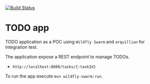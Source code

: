 [![Build Status](https://travis-ci.org/antmendoza/todoapp-wildfly-swarm.svg?branch=master)](https://travis-ci.org/antmendoza/todoapp-wildfly-swarm)

TODO app
====

TODO application as a POC using `Wildfly Swarm` and `arquillian` for integration test. 

The application expose a REST endpoint to manage TODOs.

- `http://localhost:8080/tasks/{:taskId}`

To run the app execute `mvn wildfly-swarm:run`.
